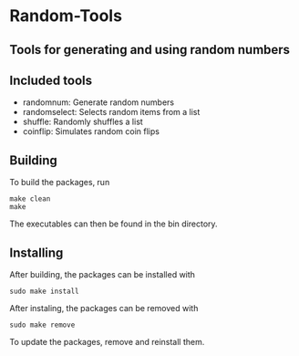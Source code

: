 # Random-Tools

## Tools for generating and using random numbers

## Included tools

* randomnum: Generate random numbers
* randomselect: Selects random items from a list
* shuffle: Randomly shuffles a list
* coinflip: Simulates random coin flips

## Building

To build the packages, run

```
make clean
make
```

The executables can then be found in the bin directory.

## Installing

After building, the packages can be installed with

```
sudo make install
```

After instaling, the packages can be removed with

```
sudo make remove
```

To update the packages, remove and reinstall them.
